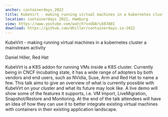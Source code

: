 ```yaml
---
anchor: containerdays_2022
title: KubeVirt - making running virtual machines in a kubernetes cluster a mainstream activity
location: containerdays 2022, Hamburg
view: https://www.youtube.com/watch?v=UDArL687A0I
download: https://github.com/dhiller/containerdays.io-2022
---
```



KubeVirt - making running virtual machines in a kubernetes cluster a mainstream activity

Daniel Hiller, Red Hat

KubeVirt is a K8S addon for running VMs inside a K8S cluster. Currently being in CNCF incubating state, it has a wide range of adopters by both vendors and end users, such as NVidia, Suse, Arm and Red Hat to name a few. This talk aims to give an overview of what is currently possible with KubeVirt on your cluster and what its future may look like. A live demo will show some of the features it supports, i.e. VM Import, LiveMigration, Snapshot/Restore and Monitoring. At the end of the talk attendees will have an idea of how they can use it to better integrate existing virtual machines with containers in their existing application landscape.
